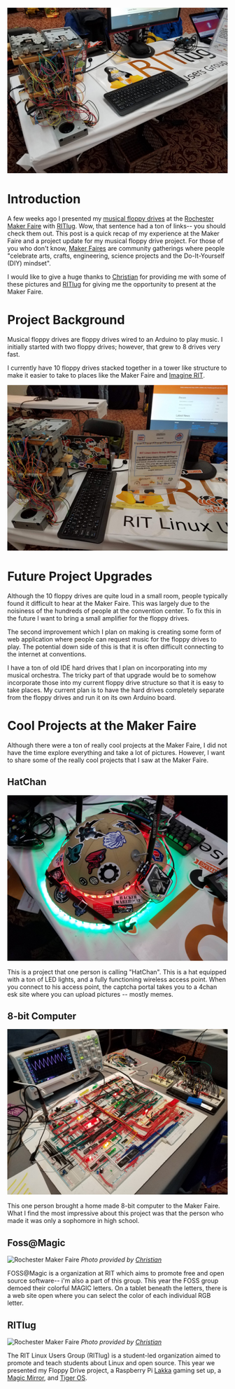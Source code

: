 ![Rochester Maker Faire RITlug table.](media/makerFaire/20181117_091159.jpg)

# Introduction
A few weeks ago I presented my [musical floppy drives](https://jrtechs.net/projects/musical-floppy-drive-build-log)
at the [Rochester Maker Faire](https://rochester.makerfaire.com/) with [RITlug](https://ritlug.com/). 
Wow, that sentence had a ton of links-- you should check them out. This post is a 
quick recap of my experience at the Maker Faire and a project update for my musical floppy drive project. For those of you who 
don't know, [Maker Faires](https://makerfaire.com/) are community gatherings where people "celebrate arts, crafts, 
engineering, science projects and the Do-It-Yourself (DIY) mindset".

I would like to give a huge thanks to [Christian](https://ctmartin.me/)
 for providing me with some of these pictures and [RITlug](https://ritlug.com/)
for giving me the opportunity to present at the Maker Faire. 

# Project Background

Musical floppy drives are floppy drives wired to an Arduino to play music. I initially started with two floppy drives;
however, that grew to 8 drives very fast. 

<youtube src="Y5msiFa54Ug" />

I currently have 10 floppy drives stacked together in a tower like structure to make it easier to take to places
like the Maker Faire and [Imagine RIT](https://www.rit.edu/imagine/). 

![Rochester Maker Faire RITlug table.](media/makerFaire/20181117_092417.jpg)

# Future Project Upgrades

Although the 10 floppy drives are quite loud in a small room, people typically found it difficult to hear at the
Maker Faire. This was largely due to the noisiness of the hundreds of people at the convention center. To fix this
in the future I want to bring a small amplifier for the floppy drives. 

The second improvement which I plan on making is creating some form of web application where people can 
request music for the floppy drives to play. The potential down side of this is that it is often difficult connecting
to the internet at conventions.

I have a ton of old IDE hard drives that I plan on incorporating into my musical orchestra. The tricky part of that
upgrade would be to somehow incorporate those into my current floppy drive structure so that it is easy to take places.
 My current plan is to have the hard drives completely separate from the floppy drives and run it on its own Arduino board. 

# Cool Projects at the Maker Faire

Although there were a ton of really cool projects at the Maker Faire, I did not have the time explore everything 
and take a lot of pictures. However, I want to share some of the really cool projects that I saw at the Maker Faire. 

## HatChan

![HatChan](media/makerFaire/20181117_095844.jpg)

This is a project that one person is calling "HatChan". This is a hat equipped with a ton of LED lights, and 
a fully functioning wireless access point. When you connect to his access point, the captcha portal takes you
to a 4chan esk site where you can upload pictures -- mostly memes.

## 8-bit Computer

![Rochester Maker Faire](media/makerFaire/20181117_120948.jpg)

This one person brought a home made 8-bit computer to the Maker Faire. What I find the most impressive
about this project was that the person who made it was only a sophomore in high school. 

## Foss@Magic

![Rochester Maker Faire](media/makerFaire/MVIMG_20181117_151211.jpg)
*Photo provided by [Christian](https://ctmartin.me/)*

FOSS@Magic is a organization at RIT which aims to promote
free and open source software-- i'm also a part of this group. This year the FOSS group demoed their colorful MAGIC letters. On 
a tablet beneath the letters, there is a web site open where you can select the color of each individual
RGB letter. 

## RITlug

![Rochester Maker Faire](media/makerFaire/MVIMG_20181117_151247.jpg)
*Photo provided by [Christian](https://ctmartin.me/)*

The RIT Linux Users Group (RITlug) is a student-led organization aimed to promote and teach students about Linux and open source.
This year we presented my Floppy Drive project, a Raspberry Pi [Lakka](https://www.raspberrypi.org/magpi/easy-retro-gaming-lakka/) gaming set up, a
[Magic Mirror](https://github.com/MichMich/MagicMirror), and [Tiger OS](https://ritlug.com/tigeros).
